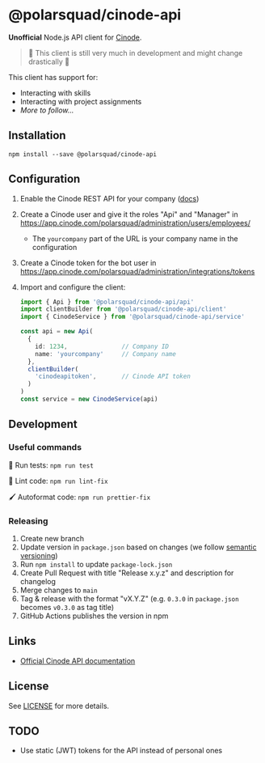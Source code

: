 # @polarsquad/cinode-api

**Unofficial** Node.js API client for [Cinode](https://cinode.com).

> 🚧 This client is still very much in development and might change drastically 🚧

This client has support for:

- Interacting with skills
- Interacting with project assignments
- _More to follow..._

## Installation

`npm install --save @polarsquad/cinode-api`

## Configuration

1. Enable the Cinode REST API for your company ([docs](https://support.cinode.com/en/articles/3994666-cinode-rest-api))
1. Create a Cinode user and give it the roles "Api" and "Manager" in <https://app.cinode.com/polarsquad/administration/users/employees/>
    - The `yourcompany` part of the URL is your company name in the configuration
1. Create a Cinode token for the bot user in <https://app.cinode.com/polarsquad/administration/integrations/tokens>
1. Import and configure the client:

    ```typescript
    import { Api } from '@polarsquad/cinode-api/api'
    import clientBuilder from '@polarsquad/cinode-api/client'
    import { CinodeService } from '@polarsquad/cinode-api/service'

    const api = new Api(
      {
        id: 1234,               // Company ID
        name: 'yourcompany'     // Company name
      },
      clientBuilder(
        'cinodeapitoken',       // Cinode API token
      )
    )
    const service = new CinodeService(api)
    ```

## Development

### Useful commands

🚀 Run tests: `npm run test`

🔧 Lint code: `npm run lint-fix`

🖌️ Autoformat code: `npm run prettier-fix`

### Releasing

1. Create new branch
1. Update version in `package.json` based on changes (we follow [semantic versioning](https://semver.org/))
1. Run `npm install` to update `package-lock.json`
1. Create Pull Request with title "Release x.y.z" and description for changelog
1. Merge changes to `main`
1. Tag & release with the format "vX.Y.Z" (e.g. `0.3.0` in `package.json` becomes `v0.3.0` as tag title)
1. GitHub Actions publishes the version in npm

## Links

- [Official Cinode API documentation](https://api.cinode.app/docs/index.html)

## License

See [LICENSE](./LICENSE) for more details.

## TODO

- Use static (JWT) tokens for the API instead of personal ones
